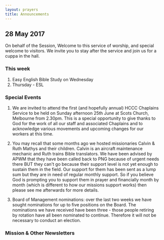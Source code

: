 ```yaml
---
layout: prayers
title: Announcements
---
```

 
## 28 May 2017


On behalf of the Session, Welcome to this service of worship, and special welcome to visitors. We invite you to stay after the service and join us for a cuppa in the hall.


### This week 
1. Easy English Bible Study on Wednesday
1. Thursday - ESL


### Special Events
1. We are invited to attend the first (and hopefully annual) HCCC Chaplains Service to be held on Sunday afternoon 25th June at Scots Church, Melbourne from 2.30pm. This is a special opportunity to give thanks to God for the work of all our staff and associated Chaplains and to acknowledge various movements and upcoming changes for our workers at this time.
1. You may recall that some months ago we hosted missionaries Calvin & Ruth Mathys and their children. Calvin is an aircraft maintenance mechanic and Ruth trains Bible translators. We have been advised by APWM that they have been called back to PNG because of urgent needs there BUT they can't go because their support level is not yet enough to sustain them in the field.
Our support for them has been sent as a lump sum but they are in need of regular monthly support. So if you believe God is prompting you to support them in prayer and financially month by month (which is different to how our missions support works) then please see me afterwards for more details.

1. Board of Management nominations: over the last two weeks we have sought nominations for up to five positions on the Board. The nominations we have received have been three - those people retiring by rotation have all been nominated to continue. Therefore it will not be necessary to conduct an election.  


### Mission & Other Newsletters 





